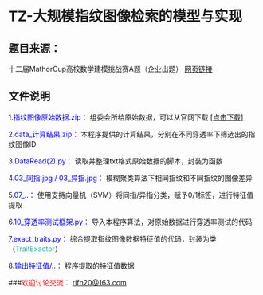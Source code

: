 # TZ-大规模指纹图像检索的模型与实现


## 题目来源：
十二届MathorCup高校数学建模挑战赛A题（企业出题） [网页链接](http://mathorcup.org/detail/2378)

  
## 文件说明  
1.<font color="blue">指纹图像原始数据.zip：</font> 组委会所给原始数据，可以从官网下载 [[点击下载]](http://mathorcup.org/detail/2378)  

2.<font color=blue>data_计算结果.zip：</font> 本程序提供的计算结果，分别在不同穿透率下筛选出的指纹图像ID  

3.<font color=blue>DataRead(2).py：</font> 读取并整理txt格式原始数据的脚本，封装为函数  

4.<font color=blue>03\_同指.jpg / 03\_异指.jpg：</font> 模糊聚类算法下相同指纹和不同指纹的图像差异  

5.<font color=blue>07\_..：</font> 使用支持向量机（SVM）将同指/异指分类，赋予0/1标签，进行特征值提取  

6.<font color=blue>10\_穿透率测试框架.py：</font> 导入本程序算法，对原始数据进行穿透率测试的代码  

7.<font color=blue>exact\_traits.py：</font> 综合提取指纹图像数据特征值的代码，封装为类（<font color=LightSeaGreen>TraitExactor</font>）

8.<font color=blue>输出特征值/..：</font> 程序提取的特征值数据


###<font color=red>欢迎讨论交流</font>： rifn20@163.com

